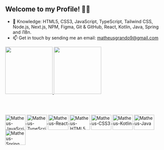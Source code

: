 ## Welcome to my Profile! 👋🏻

- 🌱 Knowledge: HTML5, CSS3, JavaScript, TypeScript, Tailwind CSS, Node.js, Next.js, NPM, Figma, Git & GitHub, React, Kotlin, Java, Spring and i18n.<br>
- 📫 Get in touch by sending me an email: matheusgrando9@gmail.com

<div>
  <a href="https://github.com/matheusgrando">
  <img height="150em" src="https://github-readme-stats.vercel.app/api?username=matheusgrando&show_icons=true&theme=dracula&border_color=f5f8fd"/>
  <img height="150em" src="https://github-readme-stats.vercel.app/api/top-langs/?username=matheusgrando&layout=compact&theme=dracula&border_color=f5f8fd"/>
</div><br>

##

<div style="display: inline_block"><br>
  <img align="center" alt="Matheus-JavaScript" height="48" width="64" src="https://cdn.jsdelivr.net/gh/devicons/devicon@latest/icons/javascript/javascript-original.svg">
  <img align="center" alt="Matheus-TypeScript" height="48" width="64" src="https://cdn.jsdelivr.net/gh/devicons/devicon@latest/icons/typescript/typescript-original.svg">
  <img align="center" alt="Matheus-React" height="48" width="64" src="https://cdn.jsdelivr.net/gh/devicons/devicon@latest/icons/react/react-original-wordmark.svg">
  <img align="center" alt="Matheus-HTML5" height="48" width="64" src="https://cdn.jsdelivr.net/gh/devicons/devicon/icons/html5/html5-original.svg">
  <img align="center" alt="Matheus-CSS3" height="48" width="64" src="https://cdn.jsdelivr.net/gh/devicons/devicon/icons/css3/css3-original.svg">
  <img align="center" alt="Matheus-Kotlin" height="48" width="64" src="https://cdn.jsdelivr.net/gh/devicons/devicon@latest/icons/kotlin/kotlin-original.svg">
  <img align="center" alt="Matheus-Java" height="48" width="64" src="https://cdn.jsdelivr.net/gh/devicons/devicon/icons/java/java-original-wordmark.svg">
  <img align="center" alt="Matheus-Spring" height="48" width="64" src="https://cdn.jsdelivr.net/gh/devicons/devicon@latest/icons/spring/spring-original.svg">
</div>
